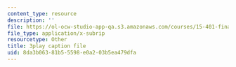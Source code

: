 ```yaml
---
content_type: resource
description: ''
file: https://ol-ocw-studio-app-qa.s3.amazonaws.com/courses/15-401-finance-theory-i-fall-2008/8da3b06381b55598e0a203b5ea479dfa_JE80wLNIhjE.srt
file_type: application/x-subrip
resourcetype: Other
title: 3play caption file
uid: 8da3b063-81b5-5598-e0a2-03b5ea479dfa
---
```

